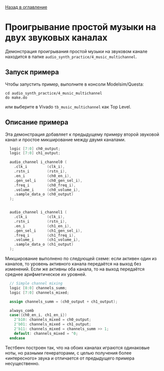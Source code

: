 [Назад в оглавление](../README.md)

# Проигрывание простой музыки на двух звуковых каналах
Демонстрация проигрывания простой музыки на звуковом канале находится в папке `audio_synth_practice/4_music_multichannel`.

## Запуск примера

Чтобы запустить пример, выполните в консоли Modelsim/Questa:
```
cd audio_synth_practice/4_music_multichannel
do make.do
```

или выберите в Vivado `tb_music_multichannel` как Top Level.

## Описание примера

Эта демонстрация добавляет к предыдущему примеру второй звуковой канал и простое микширование между двумя каналами.

```verilog
  logic [7:0] ch0_output;
  logic [7:0] ch1_output;

  audio_channel i_channel0 (
    .clk_i         (clk_i),
    .rstn_i        (rstn_i),
    .en_i          (ch0_en_i),
    .gen_sel_i     (ch0_gen_sel_i),
    .freq_i        (ch0_freq_i),
    .volume_i      (ch0_volume_i),
    .sample_data_o (ch0_output)
  );


  audio_channel i_channel1 (
    .clk_i         (clk_i),
    .rstn_i        (rstn_i),
    .en_i          (ch1_en_i),
    .gen_sel_i     (ch1_gen_sel_i),
    .freq_i        (ch1_freq_i),
    .volume_i      (ch1_volume_i),
    .sample_data_o (ch1_output)
  );
```

Микширование выполнено по следующей схеме: если активен один из каналов, то уровень активного канала передаётся на выход без изменений. Если же активны оба канала, то на выход передаётся среднее арифметическое их уровней.

```verilog
  // Simple channel mixing
  logic [8:0] channels_summ;
  logic [7:0] channels_mixed;

  assign channels_summ = (ch0_output + ch1_output);

  always_comb
  case({ch0_en_i, ch1_en_i})
    2'b10: channels_mixed = ch0_output;
    2'b01: channels_mixed = ch1_output;
    2'b11: channels_mixed = channels_summ >> 1;
    default: channels_mixed = '0;
  endcase
```

Тестбенч построен так, что на обоих каналах играются одинаковые ноты, но разными генераторами, с целью получения более «интересного» звука и отличается от предыдущего примера несущественно.
